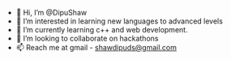 - 👋 Hi, I’m @DipuShaw
- 👀 I’m interested in learning new languages to advanced levels
- 🌱 I’m currently learning c++ and web development.
- 💞️ I’m looking to collaborate on hackathons
- 📫 Reach me at gmail - shawdipuds@gmail.com

<!---
DipuShaw/DipuShaw is a ✨ special ✨ repository because its `README.md` (this file) appears on your GitHub profile.
You can click the Preview link to take a look at your changes.
--->

